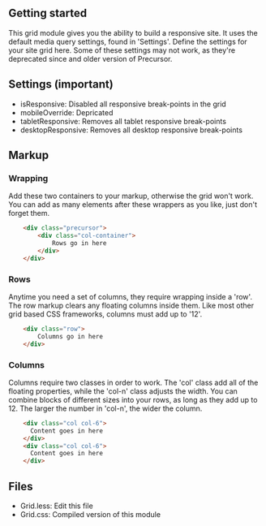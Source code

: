 ## Getting started

This grid module gives you the ability to build a responsive site. It uses the default media query settings, found in 'Settings'. Define the settings for your site grid here. Some of these settings may not work, as they're deprecated since and older version of Precursor.

## Settings (important)
  - isResponsive: Disabled all responsive break-points in the grid
  - mobileOverride: Depricated
  - tabletResponsive: Removes all tablet responsive break-points
  - desktopResponsive: Removes all desktop responsive break-points

## Markup

### Wrapping
Add these two containers to your markup, otherwise the grid won't work. You can add as many elements after these wrappers as you like, just don't forget them.

```html
    <div class="precursor">
        <div class="col-container">
            Rows go in here
        </div>
    </div>
```

### Rows
Anytime you need a set of columns, they require wrapping inside a 'row'. The row markup clears any floating columns inside them. Like most other grid based CSS frameworks, columns must add up to '12'.

```html
    <div class="row">
        Columns go in here
    </div>
```

### Columns
Columns require two classes in order to work. The 'col' class add all of the floating properties, while the 'col-n' class adjusts the width. You can combine blocks of different sizes into your rows, as long as they add up to 12. The larger the number in 'col-n', the wider the column.

```html
    <div class="col col-6">
      Content goes in here
    </div>
    <div class="col col-6">
      Content goes in here
    </div>
```

## Files
  - Grid.less: Edit this file
  - Grid.css: Compiled version of this module